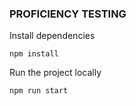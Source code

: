 ### PROFICIENCY TESTING

Install dependencies

`npm install`

Run the project locally

`npm run start`
